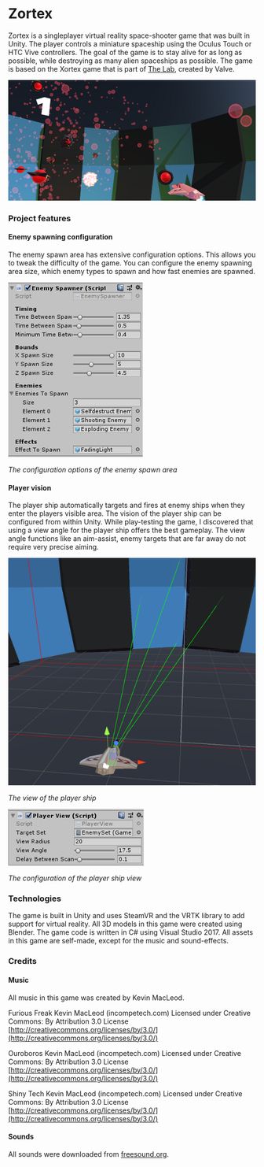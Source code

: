 # Zortex
Zortex is a singleplayer virtual reality space-shooter game that was built in Unity. The player controls a miniature spaceship using the Oculus Touch or HTC Vive controllers. The goal of the game is to stay alive for as long as possible, while destroying as many alien spaceships as possible. The game is based on the Xortex game that is part of [The Lab](https://store.steampowered.com/app/450390/), created by Valve. 

![alt text](https://github.com/Viincenttt/Zortex/blob/master/Screenshots/Game%20impression%202.png "Game impression")

### Project features

#### Enemy spawning configuration
The enemy spawn area has extensive configuration options. This allows you to tweak the difficulty of the game. You can configure the enemy spawning area size, which enemy types to spawn and how fast enemies are spawned. 

![alt text](https://github.com/Viincenttt/Zortex/blob/master/Screenshots/Enemy%20spawnarea%20configuration.png "Enemy spawner configuration options")

*The configuration options of the enemy spawn area*

#### Player vision
The player ship automatically targets and fires at enemy ships when they enter the players visible area. The vision of the player ship can be configured from within Unity. While play-testing the game, I discovered that using a view angle for the player ship offers the best gameplay. The view angle functions like an aim-assist, enemy targets that are far away do not require very precise aiming. 

![alt text](https://github.com/Viincenttt/Zortex/blob/master/Screenshots/Player%20vision.png "The player view angle")

*The view of the player ship*

![alt text](https://github.com/Viincenttt/Zortex/blob/master/Screenshots/Player%20vision%20configuration.png "The player view angle configuration")

*The configuration of the player ship view*

### Technologies
The game is built in Unity and uses SteamVR and the VRTK library to add support for virtual reality. All 3D models in this game were created using Blender. The game code is written in C# using Visual Studio 2017. All assets in this game are self-made, except for the music and sound-effects. 

### Credits
#### Music
All music in this game was created by Kevin MacLeod. 

Furious Freak Kevin MacLeod (incompetech.com)
Licensed under Creative Commons: By Attribution 3.0 License
[http://creativecommons.org/licenses/by/3.0/](http://creativecommons.org/licenses/by/3.0/)

Ouroboros Kevin MacLeod (incompetech.com)
Licensed under Creative Commons: By Attribution 3.0 License
[http://creativecommons.org/licenses/by/3.0/](http://creativecommons.org/licenses/by/3.0/)

Shiny Tech Kevin MacLeod (incompetech.com)
Licensed under Creative Commons: By Attribution 3.0 License
[http://creativecommons.org/licenses/by/3.0/](http://creativecommons.org/licenses/by/3.0/)

#### Sounds
All sounds were downloaded from [freesound.org](https://freesound.org/). 
